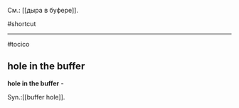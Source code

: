 См.: [[дыра в буфере]].

#shortcut




<hr/>

#tocico

## hole in the buffer

<b>hole in the buffer</b> - 


Syn.:[[buffer hole]].
 


